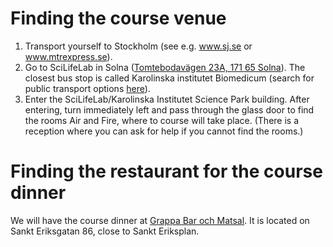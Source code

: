 # Finding the course venue

1. Transport yourself to Stockholm (see e.g. www.sj.se or www.mtrexpress.se).
2. Go to SciLifeLab in Solna ([Tomtebodavägen 23A, 171 65 Solna](https://goo.gl/maps/NsTFHxfAYcr)). The closest bus stop is called Karolinska institutet Biomedicum (search for public transport options [here](https://sl.se/en/)).
3. Enter the SciLifeLab/Karolinska Institutet Science Park building. After entering, turn immediately left and pass through the glass door to find the rooms Air and Fire, where to course will take place. (There is a reception where you can ask for help if you cannot find the rooms.)

# Finding the restaurant for the course dinner
We will have the course dinner at [Grappa Bar och Matsal](http://www.grappabar.nu/kontakt.aspx). It is located on Sankt Eriksgatan 86, close to Sankt Eriksplan.
